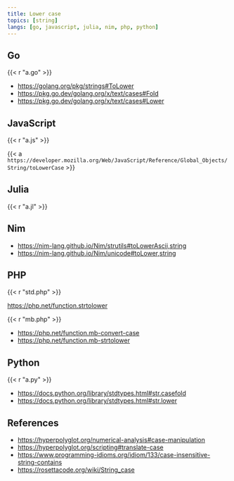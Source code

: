 ```yaml
---
title: Lower case
topics: [string]
langs: [go, javascript, julia, nim, php, python]
---
```


## Go

{{< r "a.go" >}}

- <https://golang.org/pkg/strings#ToLower>
- <https://pkg.go.dev/golang.org/x/text/cases#Fold>
- <https://pkg.go.dev/golang.org/x/text/cases#Lower>

## JavaScript

{{< r "a.js" >}}

{{< a `https://developer.mozilla.org/Web/JavaScript/Reference/Global_Objects/
String/toLowerCase` >}}

## Julia

{{< r "a.jl" >}}

## Nim

- <https://nim-lang.github.io/Nim/strutils#toLowerAscii,string>
- <https://nim-lang.github.io/Nim/unicode#toLower,string>

## PHP

{{< r "std.php" >}}

<https://php.net/function.strtolower>

{{< r "mb.php" >}}

- <https://php.net/function.mb-convert-case>
- <https://php.net/function.mb-strtolower>

## Python

{{< r "a.py" >}}

- <https://docs.python.org/library/stdtypes.html#str.casefold>
- <https://docs.python.org/library/stdtypes.html#str.lower>

## References

- <https://hyperpolyglot.org/numerical-analysis#case-manipulation>
- <https://hyperpolyglot.org/scripting#translate-case>
- <https://www.programming-idioms.org/idiom/133/case-insensitive-string-contains>
- <https://rosettacode.org/wiki/String_case>
